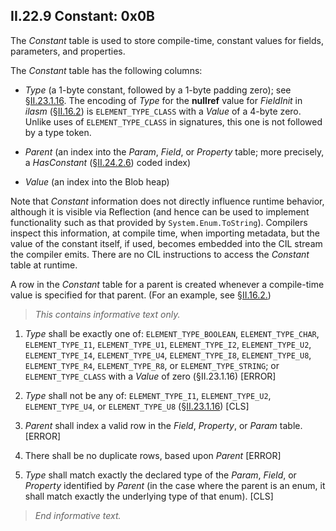 ## II.22.9 Constant: 0x0B

The _Constant_ table is used to store compile-time, constant values for fields, parameters, and properties. 

The _Constant_ table has the following columns:

 * _Type_ (a 1-byte constant, followed by a 1-byte padding zero); see §[II.23.1.16](ii.23.1.16-element-types-used-in-signatures.md). The encoding of _Type_ for the **nullref** value for _FieldInit_ in _ilasm_ (§[II.16.2](ii.16.2-field-init-metadata.md)) is `ELEMENT_TYPE_CLASS` with a _Value_ of a 4-byte zero. Unlike uses of `ELEMENT_TYPE_CLASS` in signatures, this one is not followed by a type token.

 * _Parent_ (an index into the _Param_, _Field_, or _Property_ table; more precisely, a _HasConstant_ (§[II.24.2.6](ii.24.2.6-metadata-stream.md)) coded index)

 * _Value_ (an index into the Blob heap)

Note that _Constant_ information does not directly influence runtime behavior, although it is visible via Reflection (and hence can be used to implement functionality such as that provided by `System.Enum.ToString`). Compilers inspect this information, at compile time, when importing metadata, but the value of the constant itself, if used, becomes embedded into the CIL stream the compiler emits. There are no CIL instructions to access the _Constant_ table at runtime.

A row in the _Constant_ table for a parent is created whenever a compile-time value is specified for that parent. (For an example, see §[II.16.2.](#todo-missing-hyperlink))

> _This contains informative text only._

 1. _Type_ shall be exactly one of: `ELEMENT_TYPE_BOOLEAN`, `ELEMENT_TYPE_CHAR`, `ELEMENT_TYPE_I1`, `ELEMENT_TYPE_U1`, `ELEMENT_TYPE_I2`, `ELEMENT_TYPE_U2`, `ELEMENT_TYPE_I4`, `ELEMENT_TYPE_U4`, `ELEMENT_TYPE_I8`, `ELEMENT_TYPE_U8`, `ELEMENT_TYPE_R4`, `ELEMENT_TYPE_R8`, or `ELEMENT_TYPE_STRING`; or `ELEMENT_TYPE_CLASS` with a _Value_ of zero (§II.23.1.16) \[ERROR\]

 2. _Type_ shall not be any of: `ELEMENT_TYPE_I1`, `ELEMENT_TYPE_U2`, `ELEMENT_TYPE_U4`, or `ELEMENT_TYPE_U8` (§[II.23.1.16](ii.23.1.16-element-types-used-in-signatures.md)) \[CLS\]

 3. _Parent_ shall index a valid row in the _Field_, _Property_, or _Param_ table. \[ERROR\]

 4. There shall be no duplicate rows, based upon _Parent_ \[ERROR\]

 5. _Type_ shall match exactly the declared type of the _Param_, _Field_, or _Property_ identified by _Parent_ (in the case where the parent is an enum, it shall match exactly the underlying type of that enum). \[CLS\]

> _End informative text._
